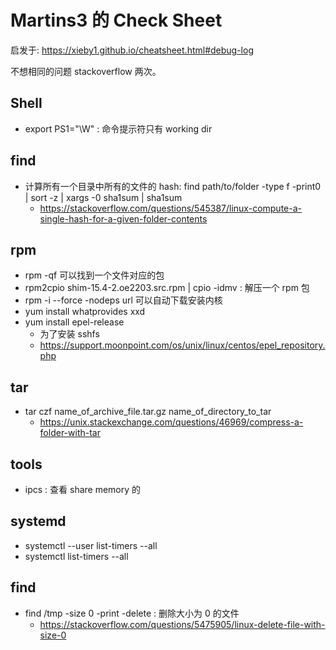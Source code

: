# Martins3 的 Check Sheet

启发于: https://xieby1.github.io/cheatsheet.html#debug-log

不想相同的问题 stackoverflow 两次。

## Shell
- export PS1="\W" : 命令提示符只有 working dir

## find
- 计算所有一个目录中所有的文件的 hash: find path/to/folder -type f -print0 | sort -z | xargs -0 sha1sum | sha1sum
  - https://stackoverflow.com/questions/545387/linux-compute-a-single-hash-for-a-given-folder-contents

## rpm
- rpm -qf 可以找到一个文件对应的包
- rpm2cpio shim-15.4-2.oe2203.src.rpm | cpio -idmv  : 解压一个 rpm 包
- rpm -i --force -nodeps url 可以自动下载安装内核
- yum install whatprovides xxd
- yum install epel-release
  - 为了安装 sshfs
  - https://support.moonpoint.com/os/unix/linux/centos/epel_repository.php

## tar
- tar czf name_of_archive_file.tar.gz name_of_directory_to_tar
  - https://unix.stackexchange.com/questions/46969/compress-a-folder-with-tar

## tools
- ipcs : 查看 share memory 的

## systemd
- systemctl --user list-timers --all
- systemctl list-timers --all

## find
- find /tmp -size 0 -print -delete : 删除大小为 0 的文件
  - https://stackoverflow.com/questions/5475905/linux-delete-file-with-size-0
